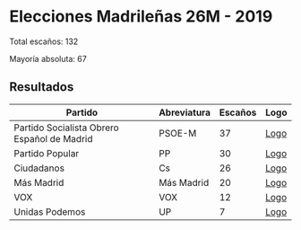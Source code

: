 # Elecciones Madrileñas 26M - 2019

Total escaños: 132

Mayoría absoluta: 67

## Resultados

| Partido | Abreviatura | Escaños | Logo |
| - | - | - | - |
| Partido Socialista Obrero Español de Madrid | PSOE-M | 37 | [Logo](https://github.com/playzzz/Pactos/blob/master/Logos/PSOE.jpg?raw=true)
| Partido Popular | PP | 30 | [Logo](https://github.com/playzzz/Pactos/blob/master/Logos/PP.jpg?raw=true)
| Ciudadanos | Cs | 26 | [Logo](https://github.com/playzzz/Pactos/blob/master/Logos/Cs.jpg?raw=true)
| Más Madrid | Más Madrid | 20 | [Logo](https://github.com/playzzz/Pactos/blob/master/Logos/MM.jpg?raw=true)
| VOX | VOX | 12 | [Logo](https://github.com/playzzz/Pactos/blob/master/Logos/VOX.jpg?raw=true)
| Unidas Podemos | UP | 7 | [Logo](https://github.com/playzzz/Pactos/blob/master/Logos/UP.jpg?raw=true)
